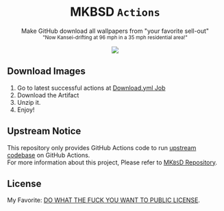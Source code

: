 <h1 align="center">MKBSD <code>Actions</code></h1>
<p align="center">Make GitHub download all wallpapers from "your favorite sell-out"<br><sub>"Now Kansei-drifting at 96 mph in a 35 mph residential area!"</sub></p>
<p align="center">
<a href="https://github.com/Alex4386/mkbsd-actions/actions/workflows/download.yml"><img src="https://github.com/Alex4386/mkbsd-actions/actions/workflows/download.yml/badge.svg" /></a>
</p>

## Download Images
1. Go to latest successful actions at [Download.yml Job](https://github.com/Alex4386/mkbsd-actions/actions/workflows/download.yml)
2. Download the Artifact
3. Unzip it.
4. Enjoy!

## Upstream Notice
This repository only provides GitHub Actions code to run [upstream codebase](https://github.com/nadimkobeissi/mkbsd) on GitHub Actions.  
For more information about this project, Please refer to [MK`BS`D Repository](https://github.com/nadimkobeissi/mkbsd).  

## License
My Favorite: [DO WHAT THE FUCK YOU WANT TO PUBLIC LICENSE](LICENSE).  
